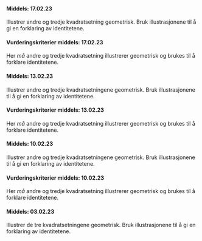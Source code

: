 #### Middels:  17.02.23

Illustrer andre og tredje kvadratsetning geometrisk. Bruk illustrasjonene til å gi en forklaring av identitetene.

#### Vurderingskriterier middels:  17.02.23

Her *må* andre og tredje kvadratsetning illustrerer geometrisk og brukes til å forklare identitetene.

#### Middels:  13.02.23

Illustrer andre og tredje kvadratsetningene geometrisk. Bruk illustrasjonene til å gi en forklaring av identitetene.

#### Vurderingskriterier middels:  13.02.23

Her *må* andre og tredje kvadratsetning illustrerer geometrisk og brukes til å forklare identitetene.

#### Middels:  10.02.23

Illustrer andre og tredje kvadratsetningene geometrisk. Bruk illustrasjonene til å gi en forklaring av identitetene.

#### Vurderingskriterier middels:  10.02.23

Her *må* andre og tredje kvadratsetning illustrerer geometrisk og brukes til å forklare identitetene.

#### Middels:  03.02.23

Illustrer de tre kvadratsetningene geometrisk. Bruk illustrasjonene til å gi en forklaring av identitetene.

